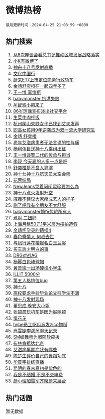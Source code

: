 # 微博热榜

`最后更新时间：2024-04-25 21:08:59 +0800`

## 热门搜索

1. [从8次座谈会看总书记推动区域发展战略落实](https://m.weibo.cn/search?containerid=100103type%3D1%26t%3D10%26q%3D%23%E4%BB%8E8%E6%AC%A1%E5%BA%A7%E8%B0%88%E4%BC%9A%E7%9C%8B%E6%80%BB%E4%B9%A6%E8%AE%B0%E6%8E%A8%E5%8A%A8%E5%8C%BA%E5%9F%9F%E5%8F%91%E5%B1%95%E6%88%98%E7%95%A5%E8%90%BD%E5%AE%9E%23&stream_entry_id=51&isnewpage=1&extparam=seat%3D1%26dgr%3D0%26cate%3D10103%26q%3D%2523%25E4%25BB%258E8%25E6%25AC%25A1%25E5%25BA%25A7%25E8%25B0%2588%25E4%25BC%259A%25E7%259C%258B%25E6%2580%25BB%25E4%25B9%25A6%25E8%25AE%25B0%25E6%258E%25A8%25E5%258A%25A8%25E5%258C%25BA%25E5%259F%259F%25E5%258F%2591%25E5%25B1%2595%25E6%2588%2598%25E7%2595%25A5%25E8%2590%25BD%25E5%25AE%259E%2523%26pos%3D0%26filter_type%3Drealtimehot%26stream_entry_id%3D51%26c_type%3D51%26display_time%3D1714050538%26pre_seqid%3D1714050538570016250237)
1. [小K有微博了](https://m.weibo.cn/search?containerid=100103type%3D1%26t%3D10%26q%3D%E5%B0%8FK%E6%9C%89%E5%BE%AE%E5%8D%9A%E4%BA%86&stream_entry_id=31&isnewpage=1&extparam=seat%3D1%26band_rank%3D1%26flag%3D1%26filter_type%3Drealtimehot%26lcate%3D5001%26q%3D%25E5%25B0%258FK%25E6%259C%2589%25E5%25BE%25AE%25E5%258D%259A%25E4%25BA%2586%26cate%3D5001%26realpos%3D1%26c_type%3D31%26dgr%3D0%26stream_entry_id%3D31%26pos%3D0%26display_time%3D1714050538%26pre_seqid%3D1714050538570016250237)
1. [神舟十八号发射直播](https://m.weibo.cn/search?containerid=100103type%3D1%26t%3D10%26q%3D%23%E7%A5%9E%E8%88%9F%E5%8D%81%E5%85%AB%E5%8F%B7%E5%8F%91%E5%B0%84%E7%9B%B4%E6%92%AD%23&stream_entry_id=31&isnewpage=1&extparam=seat%3D1%26band_rank%3D2%26flag%3D0%26filter_type%3Drealtimehot%26lcate%3D5001%26q%3D%2523%25E7%25A5%259E%25E8%2588%259F%25E5%258D%2581%25E5%2585%25AB%25E5%258F%25B7%25E5%258F%2591%25E5%25B0%2584%25E7%259B%25B4%25E6%2592%25AD%2523%26cate%3D5001%26realpos%3D2%26c_type%3D31%26dgr%3D0%26stream_entry_id%3D31%26pos%3D1%26display_time%3D1714050538%26pre_seqid%3D1714050538570016250237)
1. [文化中国行](https://m.weibo.cn/search?containerid=100103type%3D1%26t%3D10%26q%3D%23%E6%96%87%E5%8C%96%E4%B8%AD%E5%9B%BD%E8%A1%8C%23&stream_entry_id=31&isnewpage=1&extparam=seat%3D1%26band_rank%3D3%26flag%3D0%26filter_type%3Drealtimehot%26lcate%3D5001%26q%3D%2523%25E6%2596%2587%25E5%258C%2596%25E4%25B8%25AD%25E5%259B%25BD%25E8%25A1%258C%2523%26cate%3D5001%26realpos%3D3%26c_type%3D31%26dgr%3D0%26stream_entry_id%3D31%26pos%3D2%26display_time%3D1714050538%26pre_seqid%3D1714050538570016250237)
1. [蔚来ET7上市定位商务行政轿车](https://m.weibo.cn/search?containerid=100103type%3D1%26t%3D10%26q%3D%23%E8%94%9A%E6%9D%A5ET7%E4%B8%8A%E5%B8%82%E5%AE%9A%E4%BD%8D%E5%95%86%E5%8A%A1%E8%A1%8C%E6%94%BF%E8%BD%BF%E8%BD%A6%23&stream_entry_id=31&isnewpage=1&extparam=seat%3D1%26band_rank%3D4%26topic_ad%3D1%26is_ad_pos%3D1%26filter_type%3Drealtimehot%26lcate%3D5001%26c_type%3D31%26cate%3D5001%26q%3D%2523%25E8%2594%259A%25E6%259D%25A5ET7%25E4%25B8%258A%25E5%25B8%2582%25E5%25AE%259A%25E4%25BD%258D%25E5%2595%2586%25E5%258A%25A1%25E8%25A1%258C%25E6%2594%25BF%25E8%25BD%25BF%25E8%25BD%25A6%2523%26adid%3D232715%26dgr%3D0%26stream_entry_id%3D31%26pos%3D3%26display_time%3D1714050538%26pre_seqid%3D1714050538570016250237)
1. [金靖舒奕橙在一起四年多了](https://m.weibo.cn/search?containerid=100103type%3D1%26t%3D10%26q%3D%23%E9%87%91%E9%9D%96%E8%88%92%E5%A5%95%E6%A9%99%E5%9C%A8%E4%B8%80%E8%B5%B7%E5%9B%9B%E5%B9%B4%E5%A4%9A%E4%BA%86%23&stream_entry_id=31&isnewpage=1&extparam=seat%3D1%26band_rank%3D4%26flag%3D1%26filter_type%3Drealtimehot%26lcate%3D5001%26q%3D%2523%25E9%2587%2591%25E9%259D%2596%25E8%2588%2592%25E5%25A5%2595%25E6%25A9%2599%25E5%259C%25A8%25E4%25B8%2580%25E8%25B5%25B7%25E5%259B%259B%25E5%25B9%25B4%25E5%25A4%259A%25E4%25BA%2586%2523%26cate%3D5001%26realpos%3D4%26c_type%3D31%26dgr%3D0%26stream_entry_id%3D31%26pos%3D4%26display_time%3D1714050538%26pre_seqid%3D1714050538570016250237)
1. [王一博 真维斯](https://m.weibo.cn/search?containerid=100103type%3D1%26t%3D10%26q%3D%E7%8E%8B%E4%B8%80%E5%8D%9A+%E7%9C%9F%E7%BB%B4%E6%96%AF&stream_entry_id=31&isnewpage=1&extparam=seat%3D1%26band_rank%3D5%26flag%3D1%26filter_type%3Drealtimehot%26lcate%3D5001%26q%3D%25E7%258E%258B%25E4%25B8%2580%25E5%258D%259A%2520%25E7%259C%259F%25E7%25BB%25B4%25E6%2596%25AF%26cate%3D5001%26realpos%3D5%26c_type%3D31%26dgr%3D0%26stream_entry_id%3D31%26pos%3D5%26display_time%3D1714050538%26pre_seqid%3D1714050538570016250237)
1. [babymonster 抗洪失败](https://m.weibo.cn/search?containerid=100103type%3D1%26t%3D10%26q%3Dbabymonster+%E6%8A%97%E6%B4%AA%E5%A4%B1%E8%B4%A5&stream_entry_id=31&isnewpage=1&extparam=seat%3D1%26band_rank%3D6%26flag%3D0%26filter_type%3Drealtimehot%26lcate%3D5001%26q%3Dbabymonster%2520%25E6%258A%2597%25E6%25B4%25AA%25E5%25A4%25B1%25E8%25B4%25A5%26cate%3D5001%26realpos%3D6%26c_type%3D31%26dgr%3D0%26stream_entry_id%3D31%26pos%3D6%26display_time%3D1714050538%26pre_seqid%3D1714050538570016250237)
1. [AI智驾小鹏来了](https://m.weibo.cn/search?containerid=100103type%3D1%26t%3D10%26q%3D%23AI%E6%99%BA%E9%A9%BE%E5%B0%8F%E9%B9%8F%E6%9D%A5%E4%BA%86%23&stream_entry_id=31&isnewpage=1&extparam=seat%3D1%26band_rank%3D7%26topic_ad%3D1%26is_ad_pos%3D1%26filter_type%3Drealtimehot%26lcate%3D5001%26c_type%3D31%26cate%3D5001%26q%3D%2523AI%25E6%2599%25BA%25E9%25A9%25BE%25E5%25B0%258F%25E9%25B9%258F%25E6%259D%25A5%25E4%25BA%2586%2523%26adid%3D232570%26dgr%3D0%26stream_entry_id%3D31%26pos%3D7%26display_time%3D1714050538%26pre_seqid%3D1714050538570016250237)
1. [86岁琼瑶宣布淡出社交平台](https://m.weibo.cn/search?containerid=100103type%3D1%26t%3D10%26q%3D%2386%E5%B2%81%E7%90%BC%E7%91%B6%E5%AE%A3%E5%B8%83%E6%B7%A1%E5%87%BA%E7%A4%BE%E4%BA%A4%E5%B9%B3%E5%8F%B0%23&stream_entry_id=31&isnewpage=1&extparam=seat%3D1%26band_rank%3D7%26flag%3D0%26filter_type%3Drealtimehot%26lcate%3D5001%26q%3D%252386%25E5%25B2%2581%25E7%2590%25BC%25E7%2591%25B6%25E5%25AE%25A3%25E5%25B8%2583%25E6%25B7%25A1%25E5%2587%25BA%25E7%25A4%25BE%25E4%25BA%25A4%25E5%25B9%25B3%25E5%258F%25B0%2523%26cate%3D5001%26realpos%3D7%26c_type%3D31%26dgr%3D0%26stream_entry_id%3D31%26pos%3D8%26display_time%3D1714050538%26pre_seqid%3D1714050538570016250237)
1. [生菜牛肉拌饭](https://m.weibo.cn/search?containerid=100103type%3D1%26t%3D10%26q%3D%E7%94%9F%E8%8F%9C%E7%89%9B%E8%82%89%E6%8B%8C%E9%A5%AD&stream_entry_id=31&isnewpage=1&extparam=seat%3D1%26band_rank%3D8%26flag%3D0%26filter_type%3Drealtimehot%26lcate%3D5001%26q%3D%25E7%2594%259F%25E8%258F%259C%25E7%2589%259B%25E8%2582%2589%25E6%258B%258C%25E9%25A5%25AD%26cate%3D5001%26realpos%3D8%26c_type%3D31%26dgr%3D0%26stream_entry_id%3D31%26pos%3D9%26display_time%3D1714050538%26pre_seqid%3D1714050538570016250237)
1. [杭州爬山失联女子已找到丈夫发声](https://m.weibo.cn/search?containerid=100103type%3D1%26t%3D10%26q%3D%23%E6%9D%AD%E5%B7%9E%E7%88%AC%E5%B1%B1%E5%A4%B1%E8%81%94%E5%A5%B3%E5%AD%90%E5%B7%B2%E6%89%BE%E5%88%B0%E4%B8%88%E5%A4%AB%E5%8F%91%E5%A3%B0%23&stream_entry_id=31&isnewpage=1&extparam=seat%3D1%26band_rank%3D9%26flag%3D0%26filter_type%3Drealtimehot%26lcate%3D5001%26q%3D%2523%25E6%259D%25AD%25E5%25B7%259E%25E7%2588%25AC%25E5%25B1%25B1%25E5%25A4%25B1%25E8%2581%2594%25E5%25A5%25B3%25E5%25AD%2590%25E5%25B7%25B2%25E6%2589%25BE%25E5%2588%25B0%25E4%25B8%2588%25E5%25A4%25AB%25E5%258F%2591%25E5%25A3%25B0%2523%26cate%3D5001%26realpos%3D9%26c_type%3D31%26dgr%3D0%26stream_entry_id%3D31%26pos%3D10%26display_time%3D1714050538%26pre_seqid%3D1714050538570016250237)
1. [职高女孩用9年逆袭成为双一流大学研究生](https://m.weibo.cn/search?containerid=100103type%3D1%26t%3D10%26q%3D%23%E8%81%8C%E9%AB%98%E5%A5%B3%E5%AD%A9%E7%94%A89%E5%B9%B4%E9%80%86%E8%A2%AD%E6%88%90%E4%B8%BA%E5%8F%8C%E4%B8%80%E6%B5%81%E5%A4%A7%E5%AD%A6%E7%A0%94%E7%A9%B6%E7%94%9F%23&stream_entry_id=31&isnewpage=1&extparam=seat%3D1%26band_rank%3D10%26flag%3D32768%26filter_type%3Drealtimehot%26lcate%3D5001%26q%3D%2523%25E8%2581%258C%25E9%25AB%2598%25E5%25A5%25B3%25E5%25AD%25A9%25E7%2594%25A89%25E5%25B9%25B4%25E9%2580%2586%25E8%25A2%25AD%25E6%2588%2590%25E4%25B8%25BA%25E5%258F%258C%25E4%25B8%2580%25E6%25B5%2581%25E5%25A4%25A7%25E5%25AD%25A6%25E7%25A0%2594%25E7%25A9%25B6%25E7%2594%259F%2523%26cate%3D5001%26realpos%3D10%26c_type%3D31%26dgr%3D0%26stream_entry_id%3D31%26pos%3D11%26display_time%3D1714050538%26pre_seqid%3D1714050538570016250237)
1. [金靖 舒奕橙](https://m.weibo.cn/search?containerid=100103type%3D1%26t%3D10%26q%3D%E9%87%91%E9%9D%96+%E8%88%92%E5%A5%95%E6%A9%99&stream_entry_id=31&isnewpage=1&extparam=seat%3D1%26band_rank%3D11%26flag%3D2%26filter_type%3Drealtimehot%26lcate%3D5001%26q%3D%25E9%2587%2591%25E9%259D%2596%2520%25E8%2588%2592%25E5%25A5%2595%25E6%25A9%2599%26cate%3D5001%26realpos%3D11%26c_type%3D31%26dgr%3D0%26stream_entry_id%3D31%26pos%3D12%26display_time%3D1714050538%26pre_seqid%3D1714050538570016250237)
1. [老年艾滋病患者无法言说的性与痛](https://m.weibo.cn/search?containerid=100103type%3D1%26t%3D10%26q%3D%23%E8%80%81%E5%B9%B4%E8%89%BE%E6%BB%8B%E7%97%85%E6%82%A3%E8%80%85%E6%97%A0%E6%B3%95%E8%A8%80%E8%AF%B4%E7%9A%84%E6%80%A7%E4%B8%8E%E7%97%9B%23&stream_entry_id=31&isnewpage=1&extparam=seat%3D1%26band_rank%3D12%26flag%3D2%26filter_type%3Drealtimehot%26lcate%3D5001%26q%3D%2523%25E8%2580%2581%25E5%25B9%25B4%25E8%2589%25BE%25E6%25BB%258B%25E7%2597%2585%25E6%2582%25A3%25E8%2580%2585%25E6%2597%25A0%25E6%25B3%2595%25E8%25A8%2580%25E8%25AF%25B4%25E7%259A%2584%25E6%2580%25A7%25E4%25B8%258E%25E7%2597%259B%2523%26cate%3D5001%26realpos%3D12%26c_type%3D31%26dgr%3D0%26stream_entry_id%3D31%26pos%3D13%26display_time%3D1714050538%26pre_seqid%3D1714050538570016250237)
1. [杨利伟目送神十八乘组出征](https://m.weibo.cn/search?containerid=100103type%3D1%26t%3D10%26q%3D%23%E6%9D%A8%E5%88%A9%E4%BC%9F%E7%9B%AE%E9%80%81%E7%A5%9E%E5%8D%81%E5%85%AB%E4%B9%98%E7%BB%84%E5%87%BA%E5%BE%81%23&stream_entry_id=31&isnewpage=1&extparam=seat%3D1%26band_rank%3D13%26flag%3D1%26filter_type%3Drealtimehot%26lcate%3D5001%26q%3D%2523%25E6%259D%25A8%25E5%2588%25A9%25E4%25BC%259F%25E7%259B%25AE%25E9%2580%2581%25E7%25A5%259E%25E5%258D%2581%25E5%2585%25AB%25E4%25B9%2598%25E7%25BB%2584%25E5%2587%25BA%25E5%25BE%2581%2523%26cate%3D5001%26realpos%3D13%26c_type%3D31%26dgr%3D0%26stream_entry_id%3D31%26pos%3D14%26display_time%3D1714050538%26pre_seqid%3D1714050538570016250237)
1. [王一博谈警二代的传承与担当](https://m.weibo.cn/search?containerid=100103type%3D1%26t%3D10%26q%3D%23%E7%8E%8B%E4%B8%80%E5%8D%9A%E8%B0%88%E8%AD%A6%E4%BA%8C%E4%BB%A3%E7%9A%84%E4%BC%A0%E6%89%BF%E4%B8%8E%E6%8B%85%E5%BD%93%23&stream_entry_id=31&isnewpage=1&extparam=seat%3D1%26band_rank%3D14%26flag%3D1%26filter_type%3Drealtimehot%26lcate%3D5001%26q%3D%2523%25E7%258E%258B%25E4%25B8%2580%25E5%258D%259A%25E8%25B0%2588%25E8%25AD%25A6%25E4%25BA%258C%25E4%25BB%25A3%25E7%259A%2584%25E4%25BC%25A0%25E6%2589%25BF%25E4%25B8%258E%25E6%258B%2585%25E5%25BD%2593%2523%26cate%3D5001%26realpos%3D14%26c_type%3D31%26dgr%3D0%26stream_entry_id%3D31%26pos%3D15%26display_time%3D1714050538%26pre_seqid%3D1714050538570016250237)
1. [李现 今天雇的人多一点是吧](https://m.weibo.cn/search?containerid=100103type%3D1%26t%3D10%26q%3D%E6%9D%8E%E7%8E%B0+%E4%BB%8A%E5%A4%A9%E9%9B%87%E7%9A%84%E4%BA%BA%E5%A4%9A%E4%B8%80%E7%82%B9%E6%98%AF%E5%90%A7&stream_entry_id=31&isnewpage=1&extparam=seat%3D1%26band_rank%3D15%26flag%3D1%26filter_type%3Drealtimehot%26lcate%3D5001%26q%3D%25E6%259D%258E%25E7%258E%25B0%2520%25E4%25BB%258A%25E5%25A4%25A9%25E9%259B%2587%25E7%259A%2584%25E4%25BA%25BA%25E5%25A4%259A%25E4%25B8%2580%25E7%2582%25B9%25E6%2598%25AF%25E5%2590%25A7%26cate%3D5001%26realpos%3D15%26c_type%3D31%26dgr%3D0%26stream_entry_id%3D31%26pos%3D16%26display_time%3D1714050538%26pre_seqid%3D1714050538570016250237)
1. [舒奕橙是不良人导演](https://m.weibo.cn/search?containerid=100103type%3D1%26t%3D10%26q%3D%E8%88%92%E5%A5%95%E6%A9%99%E6%98%AF%E4%B8%8D%E8%89%AF%E4%BA%BA%E5%AF%BC%E6%BC%94&stream_entry_id=31&isnewpage=1&extparam=seat%3D1%26band_rank%3D16%26flag%3D0%26filter_type%3Drealtimehot%26lcate%3D5001%26q%3D%25E8%2588%2592%25E5%25A5%2595%25E6%25A9%2599%25E6%2598%25AF%25E4%25B8%258D%25E8%2589%25AF%25E4%25BA%25BA%25E5%25AF%25BC%25E6%25BC%2594%26cate%3D5001%26realpos%3D16%26c_type%3D31%26dgr%3D0%26stream_entry_id%3D31%26pos%3D17%26display_time%3D1714050538%26pre_seqid%3D1714050538570016250237)
1. [神十七神十八航天员太空会师](https://m.weibo.cn/search?containerid=100103type%3D1%26t%3D10%26q%3D%23%E7%A5%9E%E5%8D%81%E4%B8%83%E7%A5%9E%E5%8D%81%E5%85%AB%E8%88%AA%E5%A4%A9%E5%91%98%E5%A4%AA%E7%A9%BA%E4%BC%9A%E5%B8%88%23&stream_entry_id=31&isnewpage=1&extparam=seat%3D1%26band_rank%3D17%26flag%3D1%26filter_type%3Drealtimehot%26lcate%3D5001%26q%3D%2523%25E7%25A5%259E%25E5%258D%2581%25E4%25B8%2583%25E7%25A5%259E%25E5%258D%2581%25E5%2585%25AB%25E8%2588%25AA%25E5%25A4%25A9%25E5%2591%2598%25E5%25A4%25AA%25E7%25A9%25BA%25E4%25BC%259A%25E5%25B8%2588%2523%26cate%3D5001%26realpos%3D17%26c_type%3D31%26dgr%3D0%26stream_entry_id%3D31%26pos%3D18%26display_time%3D1714050538%26pre_seqid%3D1714050538570016250237)
1. [花蓉结局](https://m.weibo.cn/search?containerid=100103type%3D1%26t%3D10%26q%3D%E8%8A%B1%E8%93%89%E7%BB%93%E5%B1%80&stream_entry_id=31&isnewpage=1&extparam=seat%3D1%26band_rank%3D18%26flag%3D1%26filter_type%3Drealtimehot%26lcate%3D5001%26q%3D%25E8%258A%25B1%25E8%2593%2589%25E7%25BB%2593%25E5%25B1%2580%26cate%3D5001%26realpos%3D18%26c_type%3D31%26dgr%3D0%26stream_entry_id%3D31%26pos%3D19%26display_time%3D1714050538%26pre_seqid%3D1714050538570016250237)
1. [NewJeans哭着问闵熙珍要怎么办](https://m.weibo.cn/search?containerid=100103type%3D1%26t%3D10%26q%3D%23NewJeans%E5%93%AD%E7%9D%80%E9%97%AE%E9%97%B5%E7%86%99%E7%8F%8D%E8%A6%81%E6%80%8E%E4%B9%88%E5%8A%9E%23&stream_entry_id=31&isnewpage=1&extparam=seat%3D1%26band_rank%3D19%26flag%3D0%26filter_type%3Drealtimehot%26lcate%3D5001%26q%3D%2523NewJeans%25E5%2593%25AD%25E7%259D%2580%25E9%2597%25AE%25E9%2597%25B5%25E7%2586%2599%25E7%258F%258D%25E8%25A6%2581%25E6%2580%258E%25E4%25B9%2588%25E5%258A%259E%2523%26cate%3D5001%26realpos%3D19%26c_type%3D31%26dgr%3D0%26stream_entry_id%3D31%26pos%3D20%26display_time%3D1714050538%26pre_seqid%3D1714050538570016250237)
1. [神十八点火发射升空](https://m.weibo.cn/search?containerid=100103type%3D1%26t%3D10%26q%3D%23%E7%A5%9E%E5%8D%81%E5%85%AB%E7%82%B9%E7%81%AB%E5%8F%91%E5%B0%84%E5%8D%87%E7%A9%BA%23&stream_entry_id=31&isnewpage=1&extparam=seat%3D1%26band_rank%3D20%26flag%3D1%26filter_type%3Drealtimehot%26lcate%3D5001%26q%3D%2523%25E7%25A5%259E%25E5%258D%2581%25E5%2585%25AB%25E7%2582%25B9%25E7%2581%25AB%25E5%258F%2591%25E5%25B0%2584%25E5%258D%2587%25E7%25A9%25BA%2523%26cate%3D5001%26realpos%3D20%26c_type%3D31%26dgr%3D0%26stream_entry_id%3D31%26pos%3D21%26display_time%3D1714050538%26pre_seqid%3D1714050538570016250237)
1. [戚薇不建议大家瘦成艺人的样子](https://m.weibo.cn/search?containerid=100103type%3D1%26t%3D10%26q%3D%23%E6%88%9A%E8%96%87%E4%B8%8D%E5%BB%BA%E8%AE%AE%E5%A4%A7%E5%AE%B6%E7%98%A6%E6%88%90%E8%89%BA%E4%BA%BA%E7%9A%84%E6%A0%B7%E5%AD%90%23&stream_entry_id=31&isnewpage=1&extparam=seat%3D1%26band_rank%3D21%26flag%3D2%26filter_type%3Drealtimehot%26lcate%3D5001%26q%3D%2523%25E6%2588%259A%25E8%2596%2587%25E4%25B8%258D%25E5%25BB%25BA%25E8%25AE%25AE%25E5%25A4%25A7%25E5%25AE%25B6%25E7%2598%25A6%25E6%2588%2590%25E8%2589%25BA%25E4%25BA%25BA%25E7%259A%2584%25E6%25A0%25B7%25E5%25AD%2590%2523%26cate%3D5001%26realpos%3D21%26c_type%3D31%26dgr%3D0%26stream_entry_id%3D31%26pos%3D22%26display_time%3D1714050538%26pre_seqid%3D1714050538570016250237)
1. [删了吧我有个朋友不太舒服](https://m.weibo.cn/search?containerid=100103type%3D1%26t%3D10%26q%3D%23%E5%88%A0%E4%BA%86%E5%90%A7%E6%88%91%E6%9C%89%E4%B8%AA%E6%9C%8B%E5%8F%8B%E4%B8%8D%E5%A4%AA%E8%88%92%E6%9C%8D%23&stream_entry_id=31&isnewpage=1&extparam=seat%3D1%26band_rank%3D22%26flag%3D1%26filter_type%3Drealtimehot%26lcate%3D5001%26q%3D%2523%25E5%2588%25A0%25E4%25BA%2586%25E5%2590%25A7%25E6%2588%2591%25E6%259C%2589%25E4%25B8%25AA%25E6%259C%258B%25E5%258F%258B%25E4%25B8%258D%25E5%25A4%25AA%25E8%2588%2592%25E6%259C%258D%2523%26cate%3D5001%26realpos%3D22%26c_type%3D31%26dgr%3D0%26stream_entry_id%3D31%26pos%3D23%26display_time%3D1714050538%26pre_seqid%3D1714050538570016250237)
1. [babymonster悄悄惊艳所有人](https://m.weibo.cn/search?containerid=100103type%3D1%26t%3D10%26q%3D%23babymonster%E6%82%84%E6%82%84%E6%83%8A%E8%89%B3%E6%89%80%E6%9C%89%E4%BA%BA%23&stream_entry_id=31&isnewpage=1&extparam=seat%3D1%26band_rank%3D23%26flag%3D0%26filter_type%3Drealtimehot%26lcate%3D5001%26q%3D%2523babymonster%25E6%2582%2584%25E6%2582%2584%25E6%2583%258A%25E8%2589%25B3%25E6%2589%2580%25E6%259C%2589%25E4%25BA%25BA%2523%26cate%3D5001%26realpos%3D23%26c_type%3D31%26dgr%3D0%26stream_entry_id%3D31%26pos%3D24%26display_time%3D1714050538%26pre_seqid%3D1714050538570016250237)
1. [煮肘 二妞妈](https://m.weibo.cn/search?containerid=100103type%3D1%26t%3D10%26q%3D%E7%85%AE%E8%82%98+%E4%BA%8C%E5%A6%9E%E5%A6%88&stream_entry_id=31&isnewpage=1&extparam=seat%3D1%26band_rank%3D24%26flag%3D0%26filter_type%3Drealtimehot%26lcate%3D5001%26q%3D%25E7%2585%25AE%25E8%2582%2598%2520%25E4%25BA%258C%25E5%25A6%259E%25E5%25A6%2588%26cate%3D5001%26realpos%3D24%26c_type%3D31%26dgr%3D0%26stream_entry_id%3D31%26pos%3D25%26display_time%3D1714050538%26pre_seqid%3D1714050538570016250237)
1. [上海月租50元1平米房为摆拍造假](https://m.weibo.cn/search?containerid=100103type%3D1%26t%3D10%26q%3D%23%E4%B8%8A%E6%B5%B7%E6%9C%88%E7%A7%9F50%E5%85%831%E5%B9%B3%E7%B1%B3%E6%88%BF%E4%B8%BA%E6%91%86%E6%8B%8D%E9%80%A0%E5%81%87%23&stream_entry_id=31&isnewpage=1&extparam=seat%3D1%26band_rank%3D25%26flag%3D1%26filter_type%3Drealtimehot%26lcate%3D5001%26q%3D%2523%25E4%25B8%258A%25E6%25B5%25B7%25E6%259C%2588%25E7%25A7%259F50%25E5%2585%25831%25E5%25B9%25B3%25E7%25B1%25B3%25E6%2588%25BF%25E4%25B8%25BA%25E6%2591%2586%25E6%258B%258D%25E9%2580%25A0%25E5%2581%2587%2523%26cate%3D5001%26realpos%3D25%26c_type%3D31%26dgr%3D0%26stream_entry_id%3D31%26pos%3D26%26display_time%3D1714050538%26pre_seqid%3D1714050538570016250237)
1. [金靖怀孕录的萌探4](https://m.weibo.cn/search?containerid=100103type%3D1%26t%3D10%26q%3D%23%E9%87%91%E9%9D%96%E6%80%80%E5%AD%95%E5%BD%95%E7%9A%84%E8%90%8C%E6%8E%A24%23&stream_entry_id=31&isnewpage=1&extparam=seat%3D1%26band_rank%3D26%26flag%3D0%26filter_type%3Drealtimehot%26lcate%3D5001%26q%3D%2523%25E9%2587%2591%25E9%259D%2596%25E6%2580%2580%25E5%25AD%2595%25E5%25BD%2595%25E7%259A%2584%25E8%2590%258C%25E6%258E%25A24%2523%26cate%3D5001%26realpos%3D26%26c_type%3D31%26dgr%3D0%26stream_entry_id%3D31%26pos%3D27%26display_time%3D1714050538%26pre_seqid%3D1714050538570016250237)
1. [春色寄情人 何叔去世](https://m.weibo.cn/search?containerid=100103type%3D1%26t%3D10%26q%3D%E6%98%A5%E8%89%B2%E5%AF%84%E6%83%85%E4%BA%BA+%E4%BD%95%E5%8F%94%E5%8E%BB%E4%B8%96&stream_entry_id=31&isnewpage=1&extparam=seat%3D1%26band_rank%3D27%26flag%3D1%26filter_type%3Drealtimehot%26lcate%3D5001%26q%3D%25E6%2598%25A5%25E8%2589%25B2%25E5%25AF%2584%25E6%2583%2585%25E4%25BA%25BA%2520%25E4%25BD%2595%25E5%258F%2594%25E5%258E%25BB%25E4%25B8%2596%26cate%3D5001%26realpos%3D27%26c_type%3D31%26dgr%3D0%26stream_entry_id%3D31%26pos%3D28%26display_time%3D1714050538%26pre_seqid%3D1714050538570016250237)
1. [与凤行莲花楼报名白玉兰奖](https://m.weibo.cn/search?containerid=100103type%3D1%26t%3D10%26q%3D%23%E4%B8%8E%E5%87%A4%E8%A1%8C%E8%8E%B2%E8%8A%B1%E6%A5%BC%E6%8A%A5%E5%90%8D%E7%99%BD%E7%8E%89%E5%85%B0%E5%A5%96%23&stream_entry_id=31&isnewpage=1&extparam=seat%3D1%26band_rank%3D28%26flag%3D0%26filter_type%3Drealtimehot%26lcate%3D5001%26q%3D%2523%25E4%25B8%258E%25E5%2587%25A4%25E8%25A1%258C%25E8%258E%25B2%25E8%258A%25B1%25E6%25A5%25BC%25E6%258A%25A5%25E5%2590%258D%25E7%2599%25BD%25E7%258E%2589%25E5%2585%25B0%25E5%25A5%2596%2523%26cate%3D5001%26realpos%3D28%26c_type%3D31%26dgr%3D0%26stream_entry_id%3D31%26pos%3D29%26display_time%3D1714050538%26pre_seqid%3D1714050538570016250237)
1. [买车后才明白的事](https://m.weibo.cn/search?containerid=100103type%3D1%26t%3D10%26q%3D%23%E4%B9%B0%E8%BD%A6%E5%90%8E%E6%89%8D%E6%98%8E%E7%99%BD%E7%9A%84%E4%BA%8B%23&stream_entry_id=31&isnewpage=1&extparam=seat%3D1%26band_rank%3D29%26flag%3D1%26filter_type%3Drealtimehot%26lcate%3D5001%26q%3D%2523%25E4%25B9%25B0%25E8%25BD%25A6%25E5%2590%258E%25E6%2589%258D%25E6%2598%258E%25E7%2599%25BD%25E7%259A%2584%25E4%25BA%258B%2523%26cate%3D5001%26realpos%3D29%26c_type%3D31%26dgr%3D0%26stream_entry_id%3D31%26pos%3D30%26display_time%3D1714050538%26pre_seqid%3D1714050538570016250237)
1. [DRG对战AG](https://m.weibo.cn/search?containerid=100103type%3D1%26t%3D10%26q%3D%23DRG%E5%AF%B9%E6%88%98AG%23&stream_entry_id=31&isnewpage=1&extparam=seat%3D1%26band_rank%3D30%26flag%3D1%26filter_type%3Drealtimehot%26lcate%3D5001%26q%3D%2523DRG%25E5%25AF%25B9%25E6%2588%2598AG%2523%26cate%3D5001%26realpos%3D30%26c_type%3D31%26dgr%3D0%26stream_entry_id%3D31%26pos%3D31%26display_time%3D1714050538%26pre_seqid%3D1714050538570016250237)
1. [杨幂白色棒球帽](https://m.weibo.cn/search?containerid=100103type%3D1%26t%3D10%26q%3D%23%E6%9D%A8%E5%B9%82%E7%99%BD%E8%89%B2%E6%A3%92%E7%90%83%E5%B8%BD%23&stream_entry_id=31&isnewpage=1&extparam=seat%3D1%26band_rank%3D31%26flag%3D1%26filter_type%3Drealtimehot%26lcate%3D5001%26q%3D%2523%25E6%259D%25A8%25E5%25B9%2582%25E7%2599%25BD%25E8%2589%25B2%25E6%25A3%2592%25E7%2590%2583%25E5%25B8%25BD%2523%26cate%3D5001%26realpos%3D31%26c_type%3D31%26dgr%3D0%26stream_entry_id%3D31%26pos%3D32%26display_time%3D1714050538%26pre_seqid%3D1714050538570016250237)
1. [黄景瑜一出场硬控小学生](https://m.weibo.cn/search?containerid=100103type%3D1%26t%3D10%26q%3D%E9%BB%84%E6%99%AF%E7%91%9C%E4%B8%80%E5%87%BA%E5%9C%BA%E7%A1%AC%E6%8E%A7%E5%B0%8F%E5%AD%A6%E7%94%9F&stream_entry_id=31&isnewpage=1&extparam=seat%3D1%26band_rank%3D32%26flag%3D1%26filter_type%3Drealtimehot%26lcate%3D5001%26q%3D%25E9%25BB%2584%25E6%2599%25AF%25E7%2591%259C%25E4%25B8%2580%25E5%2587%25BA%25E5%259C%25BA%25E7%25A1%25AC%25E6%258E%25A7%25E5%25B0%258F%25E5%25AD%25A6%25E7%2594%259F%26cate%3D5001%26realpos%3D32%26c_type%3D31%26dgr%3D0%26stream_entry_id%3D31%26pos%3D33%26display_time%3D1714050538%26pre_seqid%3D1714050538570016250237)
1. [ILLIT 5000分](https://m.weibo.cn/search?containerid=100103type%3D1%26t%3D10%26q%3DILLIT+5000%E5%88%86&stream_entry_id=31&isnewpage=1&extparam=seat%3D1%26band_rank%3D33%26flag%3D1%26filter_type%3Drealtimehot%26lcate%3D5001%26q%3DILLIT%25205000%25E5%2588%2586%26cate%3D5001%26realpos%3D33%26c_type%3D31%26dgr%3D0%26stream_entry_id%3D31%26pos%3D34%26display_time%3D1714050538%26pre_seqid%3D1714050538570016250237)
1. [第五人格排位bug](https://m.weibo.cn/search?containerid=100103type%3D1%26t%3D10%26q%3D%E7%AC%AC%E4%BA%94%E4%BA%BA%E6%A0%BC%E6%8E%92%E4%BD%8Dbug&stream_entry_id=31&isnewpage=1&extparam=seat%3D1%26band_rank%3D34%26flag%3D1%26filter_type%3Drealtimehot%26lcate%3D5001%26q%3D%25E7%25AC%25AC%25E4%25BA%2594%25E4%25BA%25BA%25E6%25A0%25BC%25E6%258E%2592%25E4%25BD%258Dbug%26cate%3D5001%26realpos%3D34%26c_type%3D31%26dgr%3D0%26stream_entry_id%3D31%26pos%3D35%26display_time%3D1714050538%26pre_seqid%3D1714050538570016250237)
1. [神十八](https://m.weibo.cn/search?containerid=100103type%3D1%26t%3D10%26q%3D%E7%A5%9E%E5%8D%81%E5%85%AB&stream_entry_id=31&isnewpage=1&extparam=seat%3D1%26band_rank%3D35%26flag%3D1%26filter_type%3Drealtimehot%26lcate%3D5001%26q%3D%25E7%25A5%259E%25E5%258D%2581%25E5%2585%25AB%26cate%3D5001%26realpos%3D35%26c_type%3D31%26dgr%3D0%26stream_entry_id%3D31%26pos%3D36%26display_time%3D1714050538%26pre_seqid%3D1714050538570016250237)
1. [高校要求手抄毕业论文引学生不满](https://m.weibo.cn/search?containerid=100103type%3D1%26t%3D10%26q%3D%23%E9%AB%98%E6%A0%A1%E8%A6%81%E6%B1%82%E6%89%8B%E6%8A%84%E6%AF%95%E4%B8%9A%E8%AE%BA%E6%96%87%E5%BC%95%E5%AD%A6%E7%94%9F%E4%B8%8D%E6%BB%A1%23&stream_entry_id=31&isnewpage=1&extparam=seat%3D1%26band_rank%3D36%26flag%3D0%26filter_type%3Drealtimehot%26lcate%3D5001%26q%3D%2523%25E9%25AB%2598%25E6%25A0%25A1%25E8%25A6%2581%25E6%25B1%2582%25E6%2589%258B%25E6%258A%2584%25E6%25AF%2595%25E4%25B8%259A%25E8%25AE%25BA%25E6%2596%2587%25E5%25BC%2595%25E5%25AD%25A6%25E7%2594%259F%25E4%25B8%258D%25E6%25BB%25A1%2523%26cate%3D5001%26realpos%3D36%26c_type%3D31%26dgr%3D0%26stream_entry_id%3D31%26pos%3D37%26display_time%3D1714050538%26pre_seqid%3D1714050538570016250237)
1. [神十八发射现场](https://m.weibo.cn/search?containerid=100103type%3D1%26t%3D10%26q%3D%23%E7%A5%9E%E5%8D%81%E5%85%AB%E5%8F%91%E5%B0%84%E7%8E%B0%E5%9C%BA%23&stream_entry_id=31&isnewpage=1&extparam=seat%3D1%26band_rank%3D37%26flag%3D1%26filter_type%3Drealtimehot%26lcate%3D5001%26q%3D%2523%25E7%25A5%259E%25E5%258D%2581%25E5%2585%25AB%25E5%258F%2591%25E5%25B0%2584%25E7%258E%25B0%25E5%259C%25BA%2523%26cate%3D5001%26realpos%3D37%26c_type%3D31%26dgr%3D0%26stream_entry_id%3D31%26pos%3D38%26display_time%3D1714050538%26pre_seqid%3D1714050538570016250237)
1. [董思成 晚安大小姐](https://m.weibo.cn/search?containerid=100103type%3D1%26t%3D10%26q%3D%E8%91%A3%E6%80%9D%E6%88%90+%E6%99%9A%E5%AE%89%E5%A4%A7%E5%B0%8F%E5%A7%90&stream_entry_id=31&isnewpage=1&extparam=seat%3D1%26band_rank%3D38%26flag%3D1%26filter_type%3Drealtimehot%26lcate%3D5001%26q%3D%25E8%2591%25A3%25E6%2580%259D%25E6%2588%2590%2520%25E6%2599%259A%25E5%25AE%2589%25E5%25A4%25A7%25E5%25B0%258F%25E5%25A7%2590%26cate%3D5001%26realpos%3D38%26c_type%3D31%26dgr%3D0%26stream_entry_id%3D31%26pos%3D39%26display_time%3D1714050538%26pre_seqid%3D1714050538570016250237)
1. [张碧晨玩机车是因为赵丽颖](https://m.weibo.cn/search?containerid=100103type%3D1%26t%3D10%26q%3D%23%E5%BC%A0%E7%A2%A7%E6%99%A8%E7%8E%A9%E6%9C%BA%E8%BD%A6%E6%98%AF%E5%9B%A0%E4%B8%BA%E8%B5%B5%E4%B8%BD%E9%A2%96%23&stream_entry_id=31&isnewpage=1&extparam=seat%3D1%26band_rank%3D39%26flag%3D0%26filter_type%3Drealtimehot%26lcate%3D5001%26q%3D%2523%25E5%25BC%25A0%25E7%25A2%25A7%25E6%2599%25A8%25E7%258E%25A9%25E6%259C%25BA%25E8%25BD%25A6%25E6%2598%25AF%25E5%259B%25A0%25E4%25B8%25BA%25E8%25B5%25B5%25E4%25B8%25BD%25E9%25A2%2596%2523%26cate%3D5001%26realpos%3D39%26c_type%3D31%26dgr%3D0%26stream_entry_id%3D31%26pos%3D40%26display_time%3D1714050538%26pre_seqid%3D1714050538570016250237)
1. [惜花芷](https://m.weibo.cn/search?containerid=100103type%3D1%26t%3D10%26q%3D%E6%83%9C%E8%8A%B1%E8%8A%B7&stream_entry_id=31&isnewpage=1&extparam=seat%3D1%26band_rank%3D40%26flag%3D1%26filter_type%3Drealtimehot%26lcate%3D5001%26q%3D%25E6%2583%259C%25E8%258A%25B1%25E8%258A%25B7%26cate%3D5001%26realpos%3D40%26c_type%3D31%26dgr%3D0%26stream_entry_id%3D31%26pos%3D41%26display_time%3D1714050538%26pre_seqid%3D1714050538570016250237)
1. [hybe员工吃瓜忘发zico物料](https://m.weibo.cn/search?containerid=100103type%3D1%26t%3D10%26q%3Dhybe%E5%91%98%E5%B7%A5%E5%90%83%E7%93%9C%E5%BF%98%E5%8F%91zico%E7%89%A9%E6%96%99&stream_entry_id=31&isnewpage=1&extparam=seat%3D1%26band_rank%3D41%26flag%3D0%26filter_type%3Drealtimehot%26lcate%3D5001%26q%3Dhybe%25E5%2591%2598%25E5%25B7%25A5%25E5%2590%2583%25E7%2593%259C%25E5%25BF%2598%25E5%258F%2591zico%25E7%2589%25A9%25E6%2596%2599%26cate%3D5001%26realpos%3D41%26c_type%3D31%26dgr%3D0%26stream_entry_id%3D31%26pos%3D42%26display_time%3D1714050538%26pre_seqid%3D1714050538570016250237)
1. [尚雯婕李溪芮聊天记录](https://m.weibo.cn/search?containerid=100103type%3D1%26t%3D10%26q%3D%23%E5%B0%9A%E9%9B%AF%E5%A9%95%E6%9D%8E%E6%BA%AA%E8%8A%AE%E8%81%8A%E5%A4%A9%E8%AE%B0%E5%BD%95%23&stream_entry_id=31&isnewpage=1&extparam=seat%3D1%26band_rank%3D42%26flag%3D0%26filter_type%3Drealtimehot%26lcate%3D5001%26q%3D%2523%25E5%25B0%259A%25E9%259B%25AF%25E5%25A9%2595%25E6%259D%258E%25E6%25BA%25AA%25E8%258A%25AE%25E8%2581%258A%25E5%25A4%25A9%25E8%25AE%25B0%25E5%25BD%2595%2523%26cate%3D5001%26realpos%3D42%26c_type%3D31%26dgr%3D0%26stream_entry_id%3D31%26pos%3D43%26display_time%3D1714050538%26pre_seqid%3D1714050538570016250237)
1. [SM编舞师为闵熙珍应援](https://m.weibo.cn/search?containerid=100103type%3D1%26t%3D10%26q%3D%23SM%E7%BC%96%E8%88%9E%E5%B8%88%E4%B8%BA%E9%97%B5%E7%86%99%E7%8F%8D%E5%BA%94%E6%8F%B4%23&stream_entry_id=31&isnewpage=1&extparam=seat%3D1%26band_rank%3D43%26flag%3D1%26filter_type%3Drealtimehot%26lcate%3D5001%26q%3D%2523SM%25E7%25BC%2596%25E8%2588%259E%25E5%25B8%2588%25E4%25B8%25BA%25E9%2597%25B5%25E7%2586%2599%25E7%258F%258D%25E5%25BA%2594%25E6%258F%25B4%2523%26cate%3D5001%26realpos%3D43%26c_type%3D31%26dgr%3D0%26stream_entry_id%3D31%26pos%3D44%26display_time%3D1714050538%26pre_seqid%3D1714050538570016250237)
1. [布林肯抵达北京](https://m.weibo.cn/search?containerid=100103type%3D1%26t%3D10%26q%3D%23%E5%B8%83%E6%9E%97%E8%82%AF%E6%8A%B5%E8%BE%BE%E5%8C%97%E4%BA%AC%23&stream_entry_id=31&isnewpage=1&extparam=seat%3D1%26band_rank%3D44%26flag%3D0%26filter_type%3Drealtimehot%26lcate%3D5001%26q%3D%2523%25E5%25B8%2583%25E6%259E%2597%25E8%2582%25AF%25E6%258A%25B5%25E8%25BE%25BE%25E5%258C%2597%25E4%25BA%25AC%2523%26cate%3D5001%26realpos%3D44%26c_type%3D31%26dgr%3D0%26stream_entry_id%3D31%26pos%3D45%26display_time%3D1714050538%26pre_seqid%3D1714050538570016250237)
1. [艾滋病早期症状有哪些](https://m.weibo.cn/search?containerid=100103type%3D1%26t%3D10%26q%3D%23%E8%89%BE%E6%BB%8B%E7%97%85%E6%97%A9%E6%9C%9F%E7%97%87%E7%8A%B6%E6%9C%89%E5%93%AA%E4%BA%9B%23&stream_entry_id=31&isnewpage=1&extparam=seat%3D1%26band_rank%3D45%26flag%3D1%26filter_type%3Drealtimehot%26lcate%3D5001%26q%3D%2523%25E8%2589%25BE%25E6%25BB%258B%25E7%2597%2585%25E6%2597%25A9%25E6%259C%259F%25E7%2597%2587%25E7%258A%25B6%25E6%259C%2589%25E5%2593%25AA%25E4%25BA%259B%2523%26cate%3D5001%26realpos%3D45%26c_type%3D31%26dgr%3D0%26stream_entry_id%3D31%26pos%3D46%26display_time%3D1714050538%26pre_seqid%3D1714050538570016250237)
1. [陈楚生评价自己的舞蹈功底](https://m.weibo.cn/search?containerid=100103type%3D1%26t%3D10%26q%3D%E9%99%88%E6%A5%9A%E7%94%9F%E8%AF%84%E4%BB%B7%E8%87%AA%E5%B7%B1%E7%9A%84%E8%88%9E%E8%B9%88%E5%8A%9F%E5%BA%95&stream_entry_id=31&isnewpage=1&extparam=seat%3D1%26band_rank%3D46%26flag%3D1%26filter_type%3Drealtimehot%26lcate%3D5001%26q%3D%25E9%2599%2588%25E6%25A5%259A%25E7%2594%259F%25E8%25AF%2584%25E4%25BB%25B7%25E8%2587%25AA%25E5%25B7%25B1%25E7%259A%2584%25E8%2588%259E%25E8%25B9%2588%25E5%258A%259F%25E5%25BA%2595%26cate%3D5001%26realpos%3D46%26c_type%3D31%26dgr%3D0%26stream_entry_id%3D31%26pos%3D47%26display_time%3D1714050538%26pre_seqid%3D1714050538570016250237)
1. [华晨宇排练直播](https://m.weibo.cn/search?containerid=100103type%3D1%26t%3D10%26q%3D%E5%8D%8E%E6%99%A8%E5%AE%87%E6%8E%92%E7%BB%83%E7%9B%B4%E6%92%AD&stream_entry_id=31&isnewpage=1&extparam=seat%3D1%26band_rank%3D47%26flag%3D1%26filter_type%3Drealtimehot%26lcate%3D5001%26q%3D%25E5%258D%258E%25E6%2599%25A8%25E5%25AE%2587%25E6%258E%2592%25E7%25BB%2583%25E7%259B%25B4%25E6%2592%25AD%26cate%3D5001%26realpos%3D47%26c_type%3D31%26dgr%3D0%26stream_entry_id%3D31%26pos%3D48%26display_time%3D1714050538%26pre_seqid%3D1714050538570016250237)
1. [昆明的春末夏初是紫色的](https://m.weibo.cn/search?containerid=100103type%3D1%26t%3D10%26q%3D%23%E6%98%86%E6%98%8E%E7%9A%84%E6%98%A5%E6%9C%AB%E5%A4%8F%E5%88%9D%E6%98%AF%E7%B4%AB%E8%89%B2%E7%9A%84%23&stream_entry_id=31&isnewpage=1&extparam=seat%3D1%26band_rank%3D48%26flag%3D1%26filter_type%3Drealtimehot%26lcate%3D5001%26q%3D%2523%25E6%2598%2586%25E6%2598%258E%25E7%259A%2584%25E6%2598%25A5%25E6%259C%25AB%25E5%25A4%258F%25E5%2588%259D%25E6%2598%25AF%25E7%25B4%25AB%25E8%2589%25B2%25E7%259A%2584%2523%26cate%3D5001%26realpos%3D48%26c_type%3D31%26dgr%3D0%26stream_entry_id%3D31%26pos%3D49%26display_time%3D1714050538%26pre_seqid%3D1714050538570016250237)
1. [我是不结婚 不是不交电费](https://m.weibo.cn/search?containerid=100103type%3D1%26t%3D10%26q%3D%E6%88%91%E6%98%AF%E4%B8%8D%E7%BB%93%E5%A9%9A+%E4%B8%8D%E6%98%AF%E4%B8%8D%E4%BA%A4%E7%94%B5%E8%B4%B9&stream_entry_id=31&isnewpage=1&extparam=seat%3D1%26band_rank%3D49%26flag%3D0%26filter_type%3Drealtimehot%26lcate%3D5001%26q%3D%25E6%2588%2591%25E6%2598%25AF%25E4%25B8%258D%25E7%25BB%2593%25E5%25A9%259A%2520%25E4%25B8%258D%25E6%2598%25AF%25E4%25B8%258D%25E4%25BA%25A4%25E7%2594%25B5%25E8%25B4%25B9%26cate%3D5001%26realpos%3D49%26c_type%3D31%26dgr%3D0%26stream_entry_id%3D31%26pos%3D50%26display_time%3D1714050538%26pre_seqid%3D1714050538570016250237)
1. [蔚小理加雷军齐聚蔚来展台](https://m.weibo.cn/search?containerid=100103type%3D1%26t%3D10%26q%3D%23%E8%94%9A%E5%B0%8F%E7%90%86%E5%8A%A0%E9%9B%B7%E5%86%9B%E9%BD%90%E8%81%9A%E8%94%9A%E6%9D%A5%E5%B1%95%E5%8F%B0%23&stream_entry_id=31&isnewpage=1&extparam=seat%3D1%26band_rank%3D50%26flag%3D1%26filter_type%3Drealtimehot%26lcate%3D5001%26q%3D%2523%25E8%2594%259A%25E5%25B0%258F%25E7%2590%2586%25E5%258A%25A0%25E9%259B%25B7%25E5%2586%259B%25E9%25BD%2590%25E8%2581%259A%25E8%2594%259A%25E6%259D%25A5%25E5%25B1%2595%25E5%258F%25B0%2523%26cate%3D5001%26realpos%3D50%26c_type%3D31%26dgr%3D0%26stream_entry_id%3D31%26pos%3D51%26display_time%3D1714050538%26pre_seqid%3D1714050538570016250237)

## 热门话题

暂无数据
